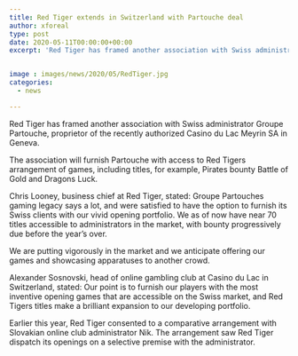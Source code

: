 ```yaml
---
title: Red Tiger extends in Switzerland with Partouche deal
author: xforeal 
type: post
date: 2020-05-11T00:00:00+00:00
excerpt: 'Red Tiger has framed another association with Swiss administrator Groupe Partouche, proprietor of the recently authorized Casino du Lac Meyrin SA in Geneva '


image : images/news/2020/05/RedTiger.jpg
categories:
  - news

---
```

Red Tiger has framed another association with Swiss administrator Groupe Partouche, proprietor of the recently authorized Casino du Lac Meyrin SA in Geneva. 

The association will furnish Partouche with access to Red Tigers arrangement of games, including titles, for example, Pirates bounty Battle of Gold and Dragons Luck. 

Chris Looney, business chief at Red Tiger, stated: Groupe Partouches gaming legacy says a lot, and were satisfied to have the option to furnish its Swiss clients with our vivid opening portfolio. We as of now have near 70 titles accessible to administrators in the market, with bounty progressively due before the year&#8217;s over. 

We are putting vigorously in the market and we anticipate offering our games and showcasing apparatuses to another crowd. 

Alexander Sosnovski, head of online gambling club at Casino du Lac in Switzerland, stated: Our point is to furnish our players with the most inventive opening games that are accessible on the Swiss market, and Red Tigers titles make a brilliant expansion to our developing portfolio. 

Earlier this year, Red Tiger consented to a comparative arrangement with Slovakian online club administrator Nik. The arrangement saw Red Tiger dispatch its openings on a selective premise with the administrator.